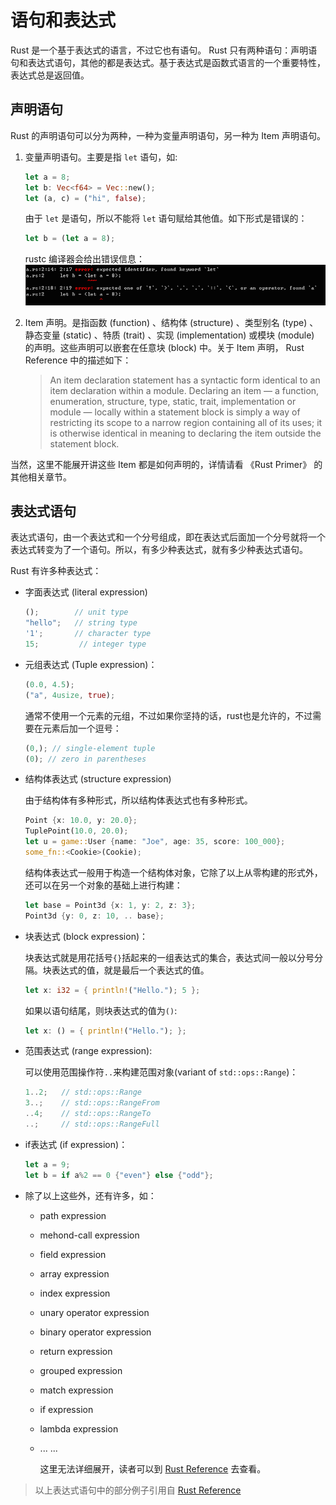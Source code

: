 # 语句和表达式

Rust 是一个基于表达式的语言，不过它也有语句。 Rust 只有两种语句：声明语句和表达式语句，其他的都是表达式。基于表达式是函数式语言的一个重要特性，表达式总是返回值。

## 声明语句

 Rust 的声明语句可以分为两种，一种为变量声明语句，另一种为 Item 声明语句。

1. 变量声明语句。主要是指 `let` 语句，如:

    ```rust
    let a = 8;
    let b: Vec<f64> = Vec::new();
    let (a, c) = ("hi", false);
    ```

    由于 `let` 是语句，所以不能将 `let` 语句赋给其他值。如下形式是错误的：

    ```rust
    let b = (let a = 8);
    ```

    rustc 编译器会给出错误信息：![error](../images/function-statement-expression.png)

2. Item 声明。是指函数 (function) 、结构体 (structure) 、类型别名 (type) 、静态变量 (static) 、特质 (trait) 、实现 (implementation) 或模块 (module) 的声明。这些声明可以嵌套在任意块 (block) 中。关于 Item 声明， Rust Reference 中的描述如下：
    > An item declaration statement has a syntactic form identical to an item declaration within a module. Declaring an item — a function, enumeration, structure, type, static, trait, implementation or module — locally within a statement block is simply a way of restricting its scope to a narrow region containing all of its uses; it is otherwise identical in meaning to declaring the item outside the statement block.

  当然，这里不能展开讲这些 Item 都是如何声明的，详情请看 《Rust Primer》 的其他相关章节。

## 表达式语句

表达式语句，由一个表达式和一个分号组成，即在表达式后面加一个分号就将一个表达式转变为了一个语句。所以，有多少种表达式，就有多少种表达式语句。

Rust 有许多种表达式：

* 字面表达式 (literal expression)

    ```rust
    ();        // unit type
    "hello";   // string type
    '1';       // character type
    15;         // integer type
    ```

* 元组表达式 (Tuple expression)：

    ```rust
    (0.0, 4.5);
    ("a", 4usize, true);
    ```

    通常不使用一个元素的元组，不过如果你坚持的话，rust也是允许的，不过需要在元素后加一个逗号：

    ```rust
    (0,); // single-element tuple
    (0); // zero in parentheses
    ```

* 结构体表达式 (structure expression)

    由于结构体有多种形式，所以结构体表达式也有多种形式。

    ```rust
    Point {x: 10.0, y: 20.0};
    TuplePoint(10.0, 20.0);
    let u = game::User {name: "Joe", age: 35, score: 100_000};
    some_fn::<Cookie>(Cookie);
    ```

    结构体表达式一般用于构造一个结构体对象，它除了以上从零构建的形式外，还可以在另一个对象的基础上进行构建：

    ```rust
    let base = Point3d {x: 1, y: 2, z: 3};
    Point3d {y: 0, z: 10, .. base};
    ```

* 块表达式 (block expression)：

    块表达式就是用花括号`{}`括起来的一组表达式的集合，表达式间一般以分号分隔。块表达式的值，就是最后一个表达式的值。

    ```rust
    let x: i32 = { println!("Hello."); 5 };
    ```

    如果以语句结尾，则块表达式的值为`()`:

    ```rust
    let x: () = { println!("Hello."); };
    ```

* 范围表达式 (range expression):

    可以使用范围操作符`..`来构建范围对象(variant of `std::ops::Range`)：

    ```rust
    1..2;   // std::ops::Range
    3..;    // std::ops::RangeFrom
    ..4;    // std::ops::RangeTo
    ..;     // std::ops::RangeFull
    ```

* if表达式 (if expression)：

    ```rust
    let a = 9;
    let b = if a%2 == 0 {"even"} else {"odd"};
    ```

* 除了以上这些外，还有许多，如：
  * path expression
  * mehond-call expression
  * field expression
  * array expression
  * index expression
  * unary operator expression
  * binary operator expression
  * return expression
  * grouped expression
  * match expression
  * if expression
  * lambda expression
  * ... ...

    这里无法详细展开，读者可以到 [Rust Reference](https://doc.rust-lang.org/reference/expressions.html) 去查看。

> 以上表达式语句中的部分例子引用自 [Rust Reference](https://doc.rust-lang.org/reference/)
